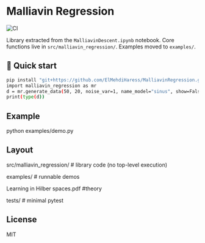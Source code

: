 # Malliavin Regression

![CI](https://github.com/ElMehdiHaress/MalliavinRegression/actions/workflows/ci.yml/badge.svg)

Library extracted from the `MalliavinDescent.ipynb` notebook. Core functions live in `src/malliavin_regression/`. Examples moved to `examples/`.

## 🚀 Quick start
```bash
pip install "git+https://github.com/ElMehdiHaress/MalliavinRegression.git"
import malliavin_regression as mr
d = mr.generate_data(50, 20, noise_var=1, name_model="sinus", show=False)
print(type(d))
```
## Example
python examples/demo.py

## Layout
src/malliavin_regression/   # library code (no top-level execution)

examples/                   # runnable demos

Learning in Hilber spaces.pdf  #theory

tests/                      # minimal pytest

## License
MIT


